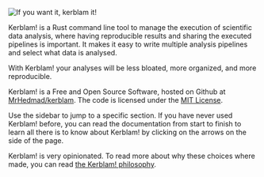 ![If you want it, kerblam it!](https://gist.github.com/MrHedmad/a5c719bbc22d982425fcd23f9e1d448c/raw/07340b4819da43f981cafd6b31c0e05f84732975/kerblam.dev_fig.png)

Kerblam! is a Rust command line tool to manage the execution of scientific data
analysis, where having reproducible results and sharing the executed pipelines
is important. It makes it easy to write multiple analysis pipelines and select
what data is analysed.

With Kerblam! your analyses will be less bloated, more organized, and more
reproducible.

Kerblam! is a Free and Open Source Software, hosted on Github at 
[MrHedmad/kerblam](https://github.com/MrHedmad/kerblam).
The code is licensed under the [MIT License](https://github.com/MrHedmad/kerblam/blob/main/LICENSE).

Use the sidebar to jump to a specific section.
If you have never used Kerblam! before, you can read the documentation from start
to finish to learn all there is to know about Kerblam! by clicking on the arrows
on the side of the page.

Kerblam! is very opinionated. To read more about why these choices where made,
you can read [the Kerblam! philosophy](philosophy.html).
